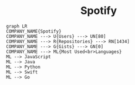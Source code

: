 <h1 align="center">Spotify</h1>

```mermaid
graph LR
COMPANY_NAME{Spotify}
COMPANY_NAME ---> U{Users} ---> UN[80]
COMPANY_NAME ---> R{Repositories} ---> RN[1434]
COMPANY_NAME ---> G{Gists} ---> GN[0]
COMPANY_NAME ---> ML{Most Used<br>Languages}
ML --> JavaScript
ML --> Java
ML --> Python
ML --> Swift
ML --> Go
```
